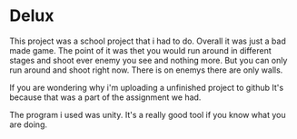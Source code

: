 # Delux
This project was a school project that i had to do. Overall it was just a bad made game.
The point of it was thet you would run around in different stages and shoot ever enemy you see and nothing more.
But you can only run around and shoot right now. There is on enemys there are only walls.

If you are wondering why i'm uploading a unfinished project to github
It's because that was a part of the assignment we had.



The program i used was unity. It's a really good tool if you know what you are doing.
